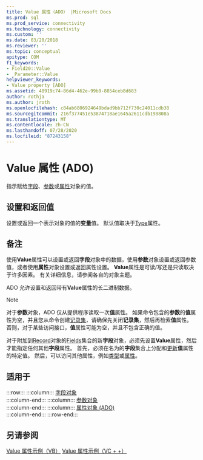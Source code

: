 ```yaml
---
title: Value 属性（ADO） |Microsoft Docs
ms.prod: sql
ms.prod_service: connectivity
ms.technology: connectivity
ms.custom: ''
ms.date: 03/20/2018
ms.reviewer: ''
ms.topic: conceptual
apitype: COM
f1_keywords:
- Field20::Value
- _Parameter::Value
helpviewer_keywords:
- Value property [ADO]
ms.assetid: 48919c74-86d4-462e-99b9-8854ceb8d683
author: rothja
ms.author: jroth
ms.openlocfilehash: c84ab6806924649bdad9bb712f730c24011cdb38
ms.sourcegitcommit: 216f377451e53874718ae1645a2611cdb198808a
ms.translationtype: MT
ms.contentlocale: zh-CN
ms.lasthandoff: 07/28/2020
ms.locfileid: "87243158"
---
```

# <a name="value-property-ado"></a>Value 属性 (ADO)

指示赋给[字段](../../../ado/reference/ado-api/field-object.md)、[参数](../../../ado/reference/ado-api/parameter-object.md)或[属性](../../../ado/reference/ado-api/property-object-ado.md)对象的值。
  
## <a name="settings-and-return-values"></a>设置和返回值

设置或返回一个表示对象的值的**变量**值。 默认值取决于[Type](../../../ado/reference/ado-api/type-property-ado.md)属性。
  
## <a name="remarks"></a>备注

使用**Value**属性可以设置或返回**字段**对象中的数据，使用**参数**对象设置或返回参数值，或者使用**属性**对象设置或返回属性设置。 **Value**属性是可读/写还是只读取决于许多因素。 有关详细信息，请参阅各自的对象主题。

ADO 允许设置和返回带有**Value**属性的长二进制数据。
  
> [!NOTE]
> 对于**参数**对象，ADO 仅从提供程序读取一次**值**属性。 如果命令包含的**参数**的**值**属性为空，并且您从命令创建[记录集](../../../ado/reference/ado-api/recordset-object-ado.md)，请确保先关闭**记录集**，然后再检索**值**属性。 否则，对于某些访问接口，**值**属性可能为空，并且不包含正确的值。
> 
> 对于附加到[Record](../../../ado/reference/ado-api/record-object-ado.md)对象的[Fields](../../../ado/reference/ado-api/fields-collection-ado.md)集合的新**字段**对象，必须先设置**Value**属性，然后才能指定任何其他**字段**属性。 首先，必须在名为的**字段**集合上分配和[更新](../../../ado/reference/ado-api/update-method.md)**值**属性的特定值。 然后，可以访问其他属性，例如[类型](../../../ado/reference/ado-api/type-property-ado.md)或[属性](../../../ado/reference/ado-api/attributes-property-ado.md)。
  
## <a name="applies-to"></a>适用于

:::row:::
    :::column:::
        [字段对象](../../../ado/reference/ado-api/field-object.md)  
    :::column-end:::
    :::column:::
        [参数对象](../../../ado/reference/ado-api/parameter-object.md)  
    :::column-end:::
    :::column:::
        [属性对象 (ADO)](../../../ado/reference/ado-api/property-object-ado.md)  
    :::column-end:::
:::row-end:::

## <a name="see-also"></a>另请参阅

[Value 属性示例（VB）](../../../ado/reference/ado-api/value-property-example-vb.md) 
[Value 属性示例（VC + +）](../../../ado/reference/ado-api/value-property-example-vc.md) 
